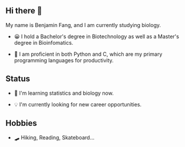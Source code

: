 ## Hi there 👋

My name is Benjamin Fang, and I am currently studying biology.

* 😀 I hold a Bachelor's degree in Biotechnology as well as a Master's degree in Bioinfomatics.

* 🔧 I am proficient in both Python and C, which are my primary programming languages for productivity.


## Status

* 📝 I'm learning statistics and biology now. 

* 💡 I'm currently looking for new career opportunities.


## Hobbies

* 🛹 Hiking, Reading, Skateboard...


